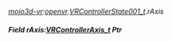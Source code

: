_[mojo3d-vr](../../modules/mojo3d-vr/mojo3d-vr-module.md):[openvr](openvr:).[VRControllerState001\_t](openvr:openvr-vrcontrollerstate001_t.md).rAxis_
##### Field rAxis:[VRControllerAxis_t](../../modules/mojo3d-vr/openvr-vrcontrolleraxis_t.md) Ptr
